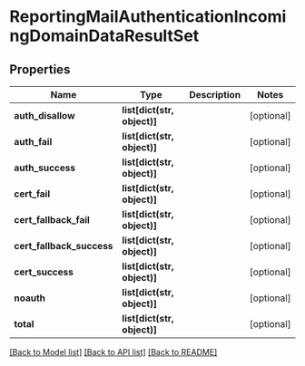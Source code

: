 # ReportingMailAuthenticationIncomingDomainDataResultSet

## Properties
Name | Type | Description | Notes
------------ | ------------- | ------------- | -------------
**auth_disallow** | **list[dict(str, object)]** |  | [optional] 
**auth_fail** | **list[dict(str, object)]** |  | [optional] 
**auth_success** | **list[dict(str, object)]** |  | [optional] 
**cert_fail** | **list[dict(str, object)]** |  | [optional] 
**cert_fallback_fail** | **list[dict(str, object)]** |  | [optional] 
**cert_fallback_success** | **list[dict(str, object)]** |  | [optional] 
**cert_success** | **list[dict(str, object)]** |  | [optional] 
**noauth** | **list[dict(str, object)]** |  | [optional] 
**total** | **list[dict(str, object)]** |  | [optional] 

[[Back to Model list]](../README.md#documentation-for-models) [[Back to API list]](../README.md#documentation-for-api-endpoints) [[Back to README]](../README.md)

